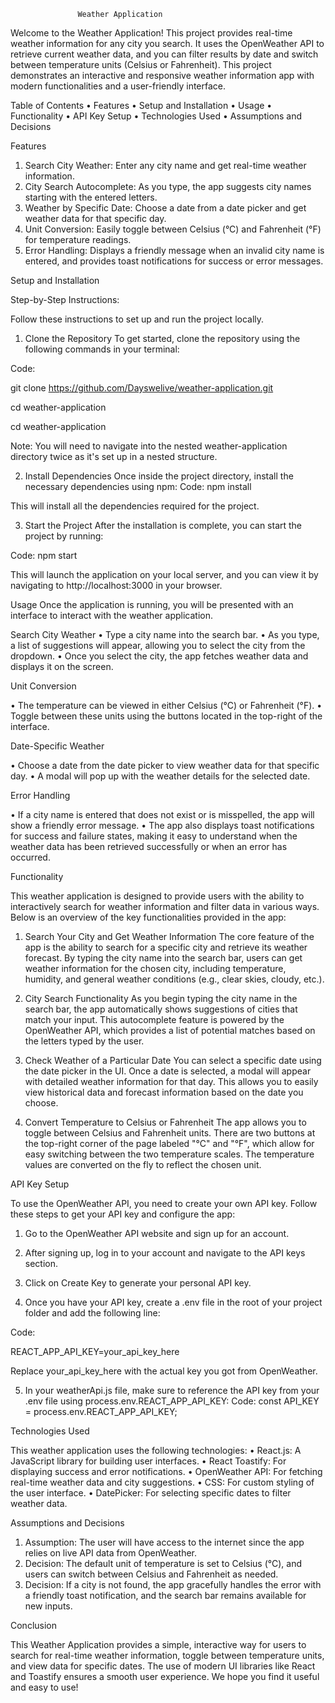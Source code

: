                    Weather Application

Welcome to the Weather Application! This project provides real-time weather information for any city you search. It uses the OpenWeather API to retrieve current weather data, and you can filter results by date and switch between temperature units (Celsius or Fahrenheit). This project demonstrates an interactive and responsive weather information app with modern functionalities and a user-friendly interface.

Table of Contents
• Features
• Setup and Installation
• Usage
• Functionality
• API Key Setup
• Technologies Used
• Assumptions and Decisions

Features

1. Search City Weather: Enter any city name and get real-time weather information.
2. City Search Autocomplete: As you type, the app suggests city names starting with the entered letters.
3. Weather by Specific Date: Choose a date from a date picker and get weather data for that specific day.
4. Unit Conversion: Easily toggle between Celsius (°C) and Fahrenheit (°F) for temperature readings.
5. Error Handling: Displays a friendly message when an invalid city name is entered, and provides toast notifications for success or error messages.

Setup and Installation

Step-by-Step Instructions:

Follow these instructions to set up and run the project locally.

1. Clone the Repository
   To get started, clone the repository using the following commands in your terminal:

Code:

git clone https://github.com/Dayswelive/weather-application.git

cd weather-application

cd weather-application

Note: You will need to navigate into the nested weather-application directory twice as it's set up in a nested structure.

2. Install Dependencies
   Once inside the project directory, install the necessary dependencies using npm:
   Code:
   npm install

This will install all the dependencies required for the project.

3. Start the Project
   After the installation is complete, you can start the project by running:

Code:
npm start

This will launch the application on your local server, and you can view it by navigating to http://localhost:3000 in your browser.

Usage
Once the application is running, you will be presented with an interface to interact with the weather application.

Search City Weather
• Type a city name into the search bar.
• As you type, a list of suggestions will appear, allowing you to select the city from the dropdown.
• Once you select the city, the app fetches weather data and displays it on the screen.

Unit Conversion

• The temperature can be viewed in either Celsius (°C) or Fahrenheit (°F).
• Toggle between these units using the buttons located in the top-right of the interface.

Date-Specific Weather

• Choose a date from the date picker to view weather data for that specific day.
• A modal will pop up with the weather details for the selected date.

Error Handling

• If a city name is entered that does not exist or is misspelled, the app will show a friendly error message.
• The app also displays toast notifications for success and failure states, making it easy to understand when the weather data has been retrieved successfully or when an error has occurred.

Functionality

This weather application is designed to provide users with the ability to interactively search for weather information and filter data in various ways. Below is an overview of the key functionalities provided in the app:

1. Search Your City and Get Weather Information
   The core feature of the app is the ability to search for a specific city and retrieve its weather forecast. By typing the city name into the search bar, users can get weather information for the chosen city, including temperature, humidity, and general weather conditions (e.g., clear skies, cloudy, etc.).

2. City Search Functionality
   As you begin typing the city name in the search bar, the app automatically shows suggestions of cities that match your input. This autocomplete feature is powered by the OpenWeather API, which provides a list of potential matches based on the letters typed by the user.

3. Check Weather of a Particular Date
   You can select a specific date using the date picker in the UI. Once a date is selected, a modal will appear with detailed weather information for that day. This allows you to easily view historical data and forecast information based on the date you choose.

4. Convert Temperature to Celsius or Fahrenheit
   The app allows you to toggle between Celsius and Fahrenheit units. There are two buttons at the top-right corner of the page labeled "°C" and "°F", which allow for easy switching between the two temperature scales. The temperature values are converted on the fly to reflect the chosen unit.

API Key Setup

To use the OpenWeather API, you need to create your own API key. Follow these steps to get your API key and configure the app:

1. Go to the OpenWeather API website and sign up for an account.

2. After signing up, log in to your account and navigate to the API keys section.

3. Click on Create Key to generate your personal API key.

4. Once you have your API key, create a .env file in the root of
   your project folder and add the following line:

Code:

REACT_APP_API_KEY=your_api_key_here

Replace your_api_key_here with the actual key you got from OpenWeather.

5. In your weatherApi.js file, make sure to reference the API
   key from your .env file using process.env.REACT_APP_API_KEY:
   Code:
   const API_KEY = process.env.REACT_APP_API_KEY;

Technologies Used

This weather application uses the following technologies:
• React.js: A JavaScript library for building user interfaces.
• React Toastify: For displaying success and error notifications.
• OpenWeather API: For fetching real-time weather data and city suggestions.
• CSS: For custom styling of the user interface.
• DatePicker: For selecting specific dates to filter weather data.

Assumptions and Decisions

1. Assumption: The user will have access to the internet since the app relies on live API data from OpenWeather.
2. Decision: The default unit of temperature is set to Celsius (°C), and users can switch between Celsius and Fahrenheit as needed.
3. Decision: If a city is not found, the app gracefully handles the error with a friendly toast notification, and the search bar remains available for new inputs.

Conclusion

This Weather Application provides a simple, interactive way for users to search for real-time weather information, toggle between temperature units, and view data for specific dates. The use of modern UI libraries like React and Toastify ensures a smooth user experience. We hope you find it useful and easy to use!
